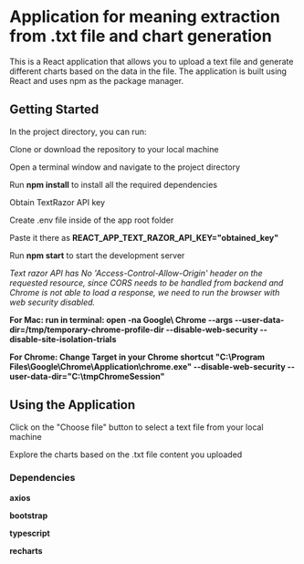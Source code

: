# Application for meaning extraction from .txt file and chart generation

This is a React application that allows you to upload a text file and generate different charts based on the data in the file. The application is built using React and uses npm as the package manager.

## Getting Started

In the project directory, you can run:

Clone or download the repository to your local machine

Open a terminal window and navigate to the project directory

Run **npm install** to install all the required dependencies

Obtain TextRazor API key

Create .env file inside of the app root folder

Paste it there as **REACT_APP_TEXT_RAZOR_API_KEY="obtained_key"**

Run **npm start** to start the development server

*Text razor API has No 'Access-Control-Allow-Origin' header  on the requested resource, since CORS needs to be handled from backend and Chrome is not able to load a response, we need to run the browser with web security disabled.*

**For Mac:
run in terminal:
open -na Google\ Chrome --args --user-data-dir=/tmp/temporary-chrome-profile-dir --disable-web-security --disable-site-isolation-trials**

**For Chrome:
Change Target in your Chrome shortcut
"C:\Program Files\Google\Chrome\Application\chrome.exe" --disable-web-security --user-data-dir="C:\tmpChromeSession"**

## Using the Application

Click on the "Choose file" button to select a text file from your local machine

Explore the charts based on the .txt file content you uploaded

### Dependencies

**axios**

**bootstrap**

**typescript**

**recharts**

